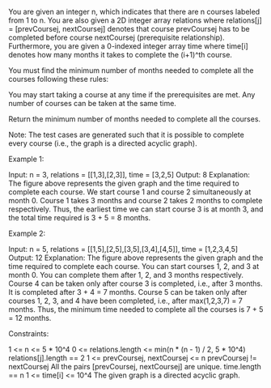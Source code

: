 You are given an integer n, which indicates that there are n courses labeled
from 1 to n. You are also given a 2D integer array relations where
relations[j] = [prevCoursej, nextCoursej] denotes that course prevCoursej has
to be completed before course nextCoursej (prerequisite relationship).
Furthermore, you are given a 0-indexed integer array time where time[i]
denotes how many months it takes to complete the (i+1)^th course.

You must find the minimum number of months needed to complete all the courses
following these rules:


You may start taking a course at any time if the prerequisites are met.
Any number of courses can be taken at the same time.


Return the minimum number of months needed to complete all the courses.

Note: The test cases are generated such that it is possible to complete every
course (i.e., the graph is a directed acyclic graph).


Example 1:



Input: n = 3, relations = [[1,3],[2,3]], time = [3,2,5]
Output: 8
Explanation: The figure above represents the given graph and the time
required to complete each course. 
We start course 1 and course 2 simultaneously at month 0.
Course 1 takes 3 months and course 2 takes 2 months to complete respectively.
Thus, the earliest time we can start course 3 is at month 3, and the total
time required is 3 + 5 = 8 months.


Example 2:



Input: n = 5, relations = [[1,5],[2,5],[3,5],[3,4],[4,5]], time = [1,2,3,4,5]
Output: 12
Explanation: The figure above represents the given graph and the time
required to complete each course.
You can start courses 1, 2, and 3 at month 0.
You can complete them after 1, 2, and 3 months respectively.
Course 4 can be taken only after course 3 is completed, i.e., after 3 months.
It is completed after 3 + 4 = 7 months.
Course 5 can be taken only after courses 1, 2, 3, and 4 have been completed,
i.e., after max(1,2,3,7) = 7 months.
Thus, the minimum time needed to complete all the courses is 7 + 5 = 12
months.



Constraints:


1 <= n <= 5 * 10^4
0 <= relations.length <= min(n * (n - 1) / 2, 5 * 10^4)
relations[j].length == 2
1 <= prevCoursej, nextCoursej <= n
prevCoursej != nextCoursej
All the pairs [prevCoursej, nextCoursej] are unique.
time.length == n
1 <= time[i] <= 10^4
The given graph is a directed acyclic graph.




